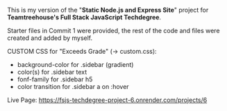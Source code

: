 This is my version of the "**Static Node.js and Express Site**" project for **Teamtreehouse's Full Stack JavaScript Techdegree**.

Starter files in Commit 1 were provided, the rest of the code and files were created and added by myself.

CUSTOM CSS for "Exceeds Grade" (-> custom.css):

-   background-color for .sidebar (gradient)
-   color(s) for .sidebar text
-   fonf-family for .sidebar h5
-   color transition for .sidebar a on :hover

Live Page: https://fsjs-techdegree-project-6.onrender.com/projects/6
